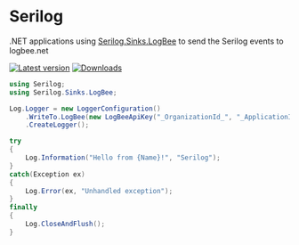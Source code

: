 # Serilog

.NET applications using [Serilog.Sinks.LogBee](https://github.com/catalingavan/serilog-sinks-logbee) to send the Serilog events to logbee.net

[![Latest version](https://img.shields.io/nuget/v/Serilog.Sinks.LogBee.svg?style=flat-square&label=Serilog.Sinks.LogBee)](https://www.nuget.org/packages?q=Serilog.Sinks.LogBee) [![Downloads](https://img.shields.io/nuget/dt/Serilog.Sinks.LogBee.svg?style=flat-square&label=Downloads)](https://www.nuget.org/packages?q=Serilog.Sinks.LogBee)

```csharp
using Serilog;
using Serilog.Sinks.LogBee;

Log.Logger = new LoggerConfiguration()
    .WriteTo.LogBee(new LogBeeApiKey("_OrganizationId_", "_ApplicationId_", "https://api.logbee.net"))
    .CreateLogger();

try
{
    Log.Information("Hello from {Name}!", "Serilog");
}
catch(Exception ex)
{
    Log.Error(ex, "Unhandled exception");
}
finally
{
    Log.CloseAndFlush();
}
```
